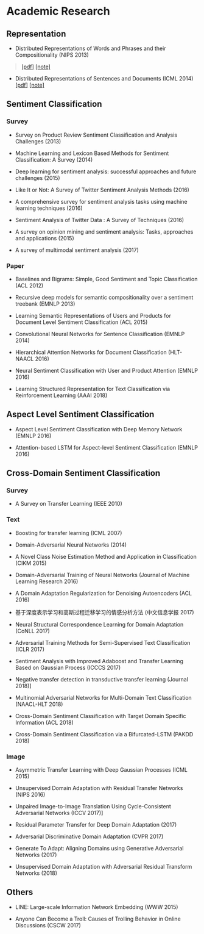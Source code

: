 # Academic Research

## Representation

* Distributed Representations of Words and Phrases and their Compositionality (NIPS 2013) 

> [[pdf]](http://papers.nips.cc/paper/5021-distributed-representations-of-words-and-phrases-and-their-compositionality.pdf)  [[note]]()

* Distributed Representations of Sentences and Documents (ICML 2014) [[pdf]]() [[note]]()

## Sentiment Classification

### Survey

* Survey on Product Review Sentiment Classification and Analysis Challenges (2013)

* Machine Learning and Lexicon Based Methods for Sentiment Classification: A Survey (2014)

* Deep learning for sentiment analysis: successful approaches and future challenges (2015)

* Like It or Not: A Survey of Twitter Sentiment Analysis Methods (2016)

* A comprehensive survey for sentiment analysis tasks using machine learning techniques (2016)

* Sentiment Analysis of Twitter Data : A Survey of Techniques (2016)

* A survey on opinion mining and sentiment analysis: Tasks, approaches and applications (2015)

* A survey of multimodal sentiment analysis (2017)



### Paper

* Baselines and Bigrams: Simple, Good Sentiment and Topic Classification (ACL 2012)

* Recursive deep models for semantic compositionality over a sentiment treebank (EMNLP 2013)

* Learning Semantic Representations of Users and Products for Document Level Sentiment Classification (ACL 2015)

* Convolutional Neural Networks for Sentence Classification (EMNLP 2014)

* Hierarchical Attention Networks for Document Classification (HLT-NAACL 2016)

* Neural Sentiment Classification with User and Product Attention (EMNLP 2016)

* Learning Structured Representation for Text Classification via Reinforcement Learning (AAAI 2018)

## Aspect Level Sentiment Classification

* Aspect Level Sentiment Classification with Deep Memory Network (EMNLP 2016)

* Attention-based LSTM for Aspect-level Sentiment Classification (EMNLP 2016)

## Cross-Domain Sentiment Classification

### Survey

* A Survey on Transfer Learning (IEEE 2010)

### Text

* Boosting for transfer learning (ICML 2007)

* Domain-Adversarial Neural Networks (2014)

* A Novel Class Noise Estimation Method and Application in Classification (CIKM 2015)

* Domain-Adversarial Training of Neural Networks (Journal of Machine Learning Research 2016)

* A Domain Adaptation Regularization for Denoising Autoencoders (ACL 2016)

* 基于深度表示学习和高斯过程迁移学习的情感分析方法 (中文信息学报 2017)

* Neural Structural Correspondence Learning for Domain Adaptation (CoNLL 2017)

* Adversarial Training Methods for Semi-Supervised Text Classification (ICLR 2017)

* Sentiment Analysis with Improved Adaboost and Transfer Learning Based on Gaussian Process (ICCCS 2017)

* Negative transfer detection in transductive transfer learning (Journal 2018)]

* Multinomial Adversarial Networks for Multi-Domain Text Classification (NAACL-HLT 2018)

* Cross-Domain Sentiment Classification with Target Domain Specific Information (ACL 2018)

* Cross-Domain Sentiment Classification via a Bifurcated-LSTM (PAKDD 2018)

### Image

* Asymmetric Transfer Learning with Deep Gaussian Processes (ICML 2015)

* Unsupervised Domain Adaptation with Residual Transfer Networks (NIPS 2016)

* Unpaired Image-to-Image Translation Using Cycle-Consistent Adversarial Networks (ICCV 2017)]

* Residual Parameter Transfer for Deep Domain Adaptation (2017)

* Adversarial Discriminative Domain Adaptation (CVPR 2017)

* Generate To Adapt: Aligning Domains using Generative Adversarial Networks (2017)

* Unsupervised Domain Adaptation with Adversarial Residual Transform Networks (2018)

## Others

* LINE: Large-scale Information Network Embedding (WWW 2015)

* Anyone Can Become a Troll: Causes of Trolling Behavior in Online Discussions (CSCW 2017)
